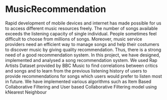 # MusicRecommendation
Rapid development of mobile devices and internet has made possible for us to access different music resources freely. The number of songs available exceeds the listening capacity of single individual. People sometimes feel
difficult to choose from millions of songs. Moreover, music service providers need an efficient way to manage songs and help their costumers to discover music by giving quality recommendation. Thus, there is a strong need of a good recommendation system.
In this project, we have designed, implemented and analysed a song recommendation system. We used Rap Artists Dataset provided by BBC Music to find correlations between critics and songs and to learn from the previous listening history of users to provide recommendations for songs which users would prefer to listen most in future.
We have implemented various algorithms such as Item Based Collaborative Filtering and User based Collaborative Filtering model using kNearest Neighbour

